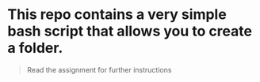 # This repo contains a very simple bash script that allows you to create a folder.
> Read the assignment for further instructions
 